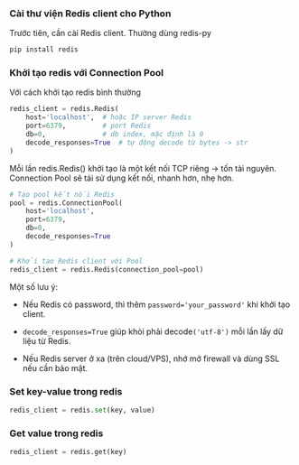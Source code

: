 ### Cài thư viện Redis client cho Python
Trước tiên, cần cài Redis client. Thường dùng redis-py
```bash
pip install redis
```

### Khởi tạo redis với Connection Pool
Với cách khởi tạo redis bình thường
```python
redis_client = redis.Redis(
    host='localhost',  # hoặc IP server Redis
    port=6379,         # port Redis
    db=0,              # db index, mặc định là 0
    decode_responses=True  # tự động decode từ bytes -> str
)
```
Mỗi lần redis.Redis() khởi tạo là một kết nối TCP riêng → tốn tài nguyên.
Connection Pool sẽ tái sử dụng kết nối, nhanh hơn, nhẹ hơn.
```python
# Tạo pool kết nối Redis
pool = redis.ConnectionPool(
    host='localhost',
    port=6379,
    db=0,
    decode_responses=True
)

# Khởi tạo Redis client với Pool
redis_client = redis.Redis(connection_pool=pool)
```

Một số lưu ý:

- Nếu Redis có password, thì thêm `password='your_password'` khi khởi tạo client.

- `decode_responses=True` giúp khỏi phải decode`('utf-8')` mỗi lần lấy dữ liệu từ Redis.

- Nếu Redis server ở xa (trên cloud/VPS), nhớ mở firewall và dùng SSL nếu cần bảo mật.



### Set key-value trong redis
```python
redis_client = redis.set(key, value)
```

### Get value trong redis
```python
redis_client = redis.get(key)
```